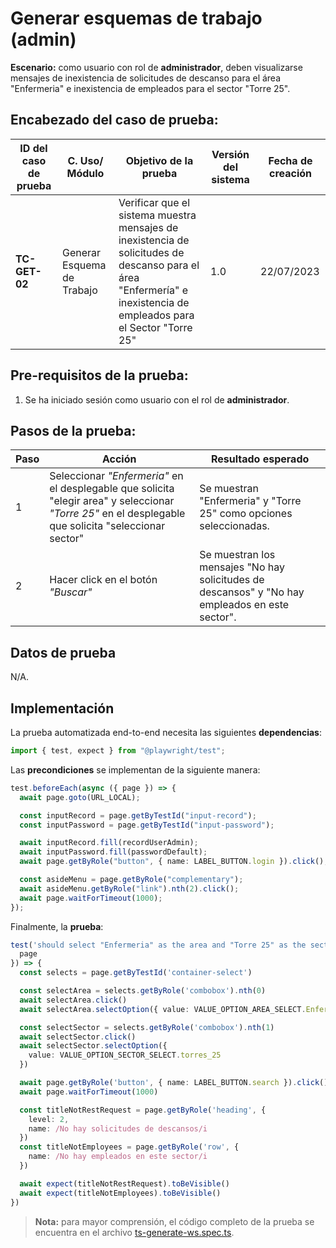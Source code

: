 # Generar esquemas de trabajo (admin)

**Escenario:** como usuario con rol de **administrador**, deben visualizarse mensajes de inexistencia de solicitudes de descanso para el área "Enfermeria" e inexistencia de  empleados para el sector "Torre 25".

## Encabezado del caso de prueba:

| ID del caso de prueba | C. Uso/ Módulo | Objetivo de la prueba                                                                        | Versión del sistema | Fecha de creación |
| --------------------- | -------------- | -------------------------------------------------------------------------------------------- | ------------------- | ----------------- |
| **TC-GET-02**          | Generar Esquema de Trabajo | Verificar que el sistema muestra mensajes de inexistencia de solicitudes de descanso para el área "Enfermería" e inexistencia de empleados para el Sector "Torre 25" | 1.0                 | 22/07/2023        |

## Pre-requisitos de la prueba:

1. Se ha iniciado sesión como usuario con el rol de **administrador**.

## Pasos de la prueba:

| Paso | Acción                                                                 | Resultado esperado                                                                                                                                                               |
| ---- | ---------------------------------------------------------------------- | -------------------------------------------------------------------------------------------------------------------------------------------------------------------------------- |
| 1    | Seleccionar _"Enfermeria"_ en el desplegable que solicita "elegir area" y seleccionar _"Torre 25"_ en el desplegable que solicita "seleccionar sector" | Se muestran "Enfermeria" y "Torre 25" como opciones seleccionadas.|
| 2    | Hacer click en el botón _"Buscar"_ | Se muestran los mensajes "No hay solicitudes de descansos" y "No hay empleados en este sector". |

## Datos de prueba

N/A.

## Implementación

La prueba automatizada end-to-end necesita las siguientes **dependencias**:

```typescript
import { test, expect } from "@playwright/test";
```

Las **precondiciones** se implementan de la siguiente manera:

```typescript
test.beforeEach(async ({ page }) => {
  await page.goto(URL_LOCAL);

  const inputRecord = page.getByTestId("input-record");
  const inputPassword = page.getByTestId("input-password");

  await inputRecord.fill(recordUserAdmin);
  await inputPassword.fill(passwordDefault);
  await page.getByRole("button", { name: LABEL_BUTTON.login }).click();

  const asideMenu = page.getByRole("complementary");
  await asideMenu.getByRole("link").nth(2).click();
  await page.waitForTimeout(1000);
});
```

Finalmente, la **prueba**:

```typescript
test('should select "Enfermeri­a" as the area and "Torre 25" as the sector and display a label to indicating that "No hay solicitudes de descansos" and "No hay empleados en este sector"', async ({
  page
}) => {
  const selects = page.getByTestId('container-select')

  const selectArea = selects.getByRole('combobox').nth(0)
  await selectArea.click()
  await selectArea.selectOption({ value: VALUE_OPTION_AREA_SELECT.Enfermeria })

  const selectSector = selects.getByRole('combobox').nth(1)
  await selectSector.click()
  await selectSector.selectOption({
    value: VALUE_OPTION_SECTOR_SELECT.torres_25
  })

  await page.getByRole('button', { name: LABEL_BUTTON.search }).click()
  await page.waitForTimeout(1000)

  const titleNotRestRequest = page.getByRole('heading', {
    level: 2,
    name: /No hay solicitudes de descansos/i
  })
  const titleNotEmployees = page.getByRole('row', {
    name: /No hay empleados en este sector/i
  })

  await expect(titleNotRestRequest).toBeVisible()
  await expect(titleNotEmployees).toBeVisible()
})
```

> **Nota:** para mayor comprensión, el código completo de la prueba se encuentra en el archivo [ts-generate-ws.spec.ts](/e2e/menu_admin/ts-generate-ws.spec.ts).
